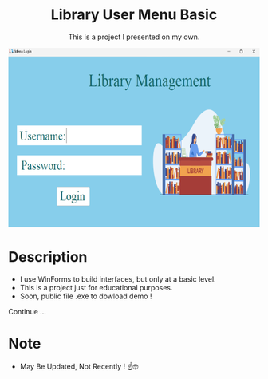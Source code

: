 <div style="text-align:center;">
    <h1>Library User Menu Basic</h1>
    <p style="font-size: em; font-weight: normal;">
        This is a project I presented on my own.
        </p>
    <img src="https://raw.githubusercontent.com/Avcuongy/Avcuongy/refs/heads/main/Pictures/Menu%20Library%20Management.png" alt="Description of Image" style="width: 650px; height: 360px;">
    </p>
</div>

# Description
- I use WinForms to build interfaces, but only at a basic level.
- This is a project just for educational purposes.
- Soon, public file .exe to dowload demo !

Continue ...

# Note
- May Be Updated, Not Recently ! ☝️🤓
